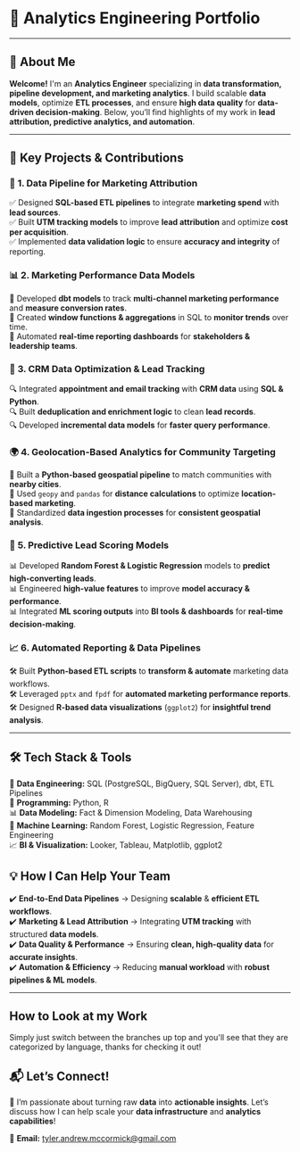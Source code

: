 # 🎯 **Analytics Engineering Portfolio**

---

## 📌 **About Me**

**Welcome!** I'm an **Analytics Engineer** specializing in **data transformation, pipeline development, and marketing analytics**. I build scalable **data models**, optimize **ETL processes**, and ensure **high data quality** for **data-driven decision-making**. Below, you’ll find highlights of my work in **lead attribution, predictive analytics, and automation**.

---

## 🚀 **Key Projects & Contributions**

### 🔄 **1. Data Pipeline for Marketing Attribution**
✅ Designed **SQL-based ETL pipelines** to integrate **marketing spend** with **lead sources**.  
✅ Built **UTM tracking models** to improve **lead attribution** and optimize **cost per acquisition**.  
✅ Implemented **data validation logic** to ensure **accuracy and integrity** of reporting.

### 📊 **2. Marketing Performance Data Models**
📌 Developed **dbt models** to track **multi-channel marketing performance** and **measure conversion rates**.  
📌 Created **window functions & aggregations** in SQL to **monitor trends** over time.  
📌 Automated **real-time reporting dashboards** for **stakeholders & leadership teams**.

### 🏢 **3. CRM Data Optimization & Lead Tracking**
🔍 Integrated **appointment and email tracking** with **CRM data** using **SQL & Python**.  
🔍 Built **deduplication and enrichment logic** to clean **lead records**.  
🔍 Developed **incremental data models** for **faster query performance**.

### 🌍 **4. Geolocation-Based Analytics for Community Targeting**
📡 Built a **Python-based geospatial pipeline** to match communities with **nearby cities**.  
📡 Used `geopy` and `pandas` for **distance calculations** to optimize **location-based marketing**.  
📡 Standardized **data ingestion processes** for **consistent geospatial analysis**.

### 🤖 **5. Predictive Lead Scoring Models**
📊 Developed **Random Forest & Logistic Regression** models to **predict high-converting leads**.  
📊 Engineered **high-value features** to improve **model accuracy & performance**.  
📊 Integrated **ML scoring outputs** into **BI tools & dashboards** for **real-time decision-making**.

### 📈 **6. Automated Reporting & Data Pipelines**
🛠️ Built **Python-based ETL scripts** to **transform & automate** marketing data workflows.  
🛠️ Leveraged `pptx` and `fpdf` for **automated marketing performance reports**.  
🛠️ Designed **R-based data visualizations** (`ggplot2`) for **insightful trend analysis**.

---

## 🛠️ **Tech Stack & Tools**

💾 **Data Engineering:** SQL (PostgreSQL, BigQuery, SQL Server), dbt, ETL Pipelines  
🐍 **Programming:** Python, R  
📊 **Data Modeling:** Fact & Dimension Modeling, Data Warehousing  
🤖 **Machine Learning:** Random Forest, Logistic Regression, Feature Engineering  
📈 **BI & Visualization:** Looker, Tableau, Matplotlib, ggplot2


## 💡 **How I Can Help Your Team**

✔️ **End-to-End Data Pipelines** → Designing **scalable** & **efficient ETL workflows**.  
✔️ **Marketing & Lead Attribution** → Integrating **UTM tracking** with structured **data models**.  
✔️ **Data Quality & Performance** → Ensuring **clean, high-quality data** for **accurate insights**.  
✔️ **Automation & Efficiency** → Reducing **manual workload** with **robust pipelines & ML models**.

---

## **How to Look at my Work**

Simply just switch between the branches up top and you'll see that they are categorized by language, thanks for checking it out!

## 📬 **Let’s Connect!**

🚀 I’m passionate about turning raw **data** into **actionable insights**. Let’s discuss how I can help scale your **data infrastructure** and **analytics capabilities**!

📧 **Email:** tyler.andrew.mccormick@gmail.com
